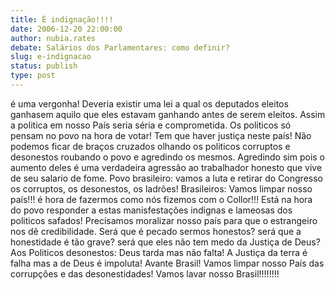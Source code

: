 ```yaml
---
title: É indignação!!!!
date: 2006-12-20 22:00:00
author: nubia.rates
debate: Salários dos Parlamentares: como definir?
slug: e-indignacao
status: publish 
type: post
---
```


é uma vergonha! Deveria existir uma lei a qual os deputados eleitos ganhasem aquilo que eles estavam ganhando antes de serem eleitos. Assim a politica em nosso País seria séria e comprometida. Os politicos só pensam no povo na hora de votar! Tem que haver justiça neste país! Não podemos ficar de braços cruzados olhando os politicos corruptos e desonestos roubando o povo e agredindo os mesmos. Agredindo sim pois o aumento deles é uma verdadeira agressão ao trabalhador honesto que vive de seu salario de fome. Povo brasileiro: vamos a luta e retirar do Congresso os corruptos, os desonestos, os ladrões! Brasileiros: Vamos limpar nosso país!!! é hora de fazermos como nós fizemos com o Collor!!! Está na hora do povo responder a estas manisfestações indignas e lameosas dos politicos safados! Precisamos moralizar nosso país para que o estrangeiro nos dê credibilidade. Será que é pecado sermos honestos? será que a honestidade é tão grave? será que eles não tem medo da Justiça de Deus? Aos Politicos desonestos: Deus tarda mas não falta! A Justiça da terra é falha mas a de Deus é impoluta! Avante Brasil! Vamos limpar nosso País das corrupções e das desonestidades! Vamos lavar nosso Brasil!!!!!!!!
